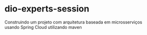 # dio-experts-session
Construindo um projeto com arquitetura baseada em microsserviços usando Spring Cloud utilizando maven
